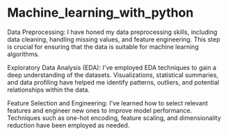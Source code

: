 # Machine_learning_with_python
Data Preprocessing: I have honed my data preprocessing skills, including data cleaning, handling missing values, and feature engineering. This step is crucial for ensuring that the data is suitable for machine learning algorithms.

Exploratory Data Analysis (EDA): I've employed EDA techniques to gain a deep understanding of the datasets. Visualizations, statistical summaries, and data profiling have helped me identify patterns, outliers, and potential relationships within the data.

Feature Selection and Engineering: I've learned how to select relevant features and engineer new ones to improve model performance. Techniques such as one-hot encoding, feature scaling, and dimensionality reduction have been employed as needed.
